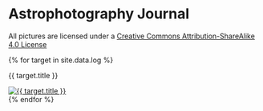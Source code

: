 # Astrophotography Journal

All pictures are licensed under a [Creative Commons Attribution-ShareAlike 4.0
License](https://creativecommons.org/licenses/by-sa/4.0/) <i class="fa-brands
fa-creative-commons"></i> <i class="fa-brands fa-creative-commons-by"></i> <i
    class="fa-brands fa-creative-commons-sa"></i>

<div class="gallery">
    {% for target in site.data.log %}
        <div class="target shadow">
            <p class="target-title">{{ target.title }}</p>
            <a href="{{ target.key }}">
                <img alt="{{ target.title }}" src="{{ target.key }}/final.png"/>
            </a>
        </div>
            <!-- <div class="card-content">
                <p class="title is-4">{{ target.title }}</p>
                <p class="subtitle is-6">{{ target.sessions | last | date: '%d %B %Y' }}</p>
                <p>Scope: <strong>{{ target.scope }}</strong></p>
                {% if target.filter %}
                    <p>Filters:
                        <strong>{{ target.filter }}</strong>
                    </p>
                {% endif %}
                {% if target.camera %}
                    <p>Camera: <strong>{{ target.camera }}</strong></p>
                {% endif %}
                <p>Integration time:
                    <strong>
                        {% if target.integration < 2 %}
                            {{ target.integration | times: 60 | round }} minutes
                        {% else %}
                            {{ target.integration }} hours
                        {% endif %}
                    </strong>
                </p>
                <p>Main objects:
                    {% for obj in target.objects %}
                        <span class="tag is-dark">{{ obj }}</span>
                    {% endfor %}
                </p>
            </div>
            <footer class="card-footer">
                <a class="card-footer-item" href="{{ key }}">Workflow</a>
                <a class="card-footer-item" href="{{ target.href }}">More</a>
            </footer> -->
        <!-- </div> -->
    {% endfor %}
</div>

<!-- ## Messier Objects

<ul class="messier">
{% for i in (1..110) %}
    {% assign object = "M" | append: i %}
    {% for target in site.data.log %}
        {% if target.objects contains object %}
            <li>
                {{ object }} in <a href="{{ target.key }}">{{ target.title }}</a>
            </li>
        {% endif %}
    {% endfor %}
{% endfor %}
</ul>

## Tools

* [PixInsight Process for RGB to Foraxx palette conversion](RGBtoForaxx.xpsm) -->

